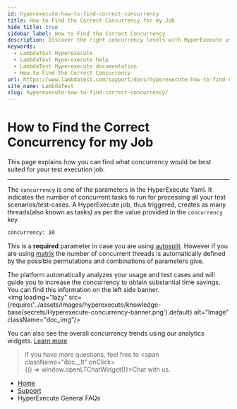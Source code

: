```yaml
---
id: hyperexecute-how-to-find-correct-concurrency
title: How to Find the Correct Concurrency for my Job
hide_title: true
sidebar_label: How to Find the Correct Concurrency 
description: Discover the right concurrency levels with HyperExecute using LambdaTest's guide for effective automation testing.
keywords:
  - LambdaTest Hyperexecute
  - LambdaTest Hyperexecute help
  - LambdaTest Hyperexecute documentation
  - How to Find the Correct Concurrency 
url: https://www.lambdatest.com/support/docs/hyperexecute-how-to-find-correct-concurrency/
site_name: LambdaTest
slug: hyperexecute-how-to-find-correct-concurrency/
---
```


<script type="application/ld+json"
      dangerouslySetInnerHTML={{ __html: JSON.stringify({
       "@context": "https://schema.org",
        "@type": "BreadcrumbList",
        "itemListElement": [{
          "@type": "ListItem",
          "position": 1,
          "name": "Home",
          "item": "https://www.lambdatest.com"
        },{
          "@type": "ListItem",
          "position": 2,
          "name": "Support",
          "item": "https://www.lambdatest.com/support/docs/"
        },{
          "@type": "ListItem",
          "position": 3,
          "name": "Integrations",
          "item": "https://www.lambdatest.com/support/docs/hyperexecute-how-to-configure-tunnel/"
        }]
      })
    }}
></script>

# How to Find the Correct Concurrency for my Job

This page explains how you can find what concurrency would be best suited for your test execution job.
***
    
The `concurrency` is one of the parameters in the HyperExecute Yaml. It indicates the number of concurrent tasks to run for processing all your test scenarios/test-cases. A HyperExecute job, thus triggered, creates as many threads(also known as tasks) as per the value provided in the `concurrency` key. 

```bash
concurrency: 10   
```

This is a **required** parameter in case you are using [autosplit](/support/docs/hyperexecute-auto-split-strategy/). However if you are using [matrix](/support/docs/hyperexecute-matrix-multiplexing-strategy/) the number of concurrent threads is automatically defined by the possible permutations and combinations of parameters give.

The platform automatically analyzes your usage and test cases and will guide you to increase the concurrency to obtain substantial time savings. You can find this information on the left side banner. <br/>
  <img loading="lazy" src={require('../assets/images/hyperexecute/knowledge-base/secrets/Hyperexecute-concurrency-banner.png').default} alt="Image"  className="doc_img"/>

You can also see the overall concurrency trends using our analytics widgets. [Learn more](/support/docs/analytics-modules-resource-utilization/#concurrency-trends)
 

>If you have more questions, feel free to <span className="doc__lt" onClick={() => window.openLTChatWidget()}>Chat</span> with us.

<nav aria-label="breadcrumbs">
  <ul className="breadcrumbs">
    <li className="breadcrumbs__item">
      <a className="breadcrumbs__link" target="_self" href="https://www.lambdatest.com">
        Home
      </a>
    </li>
    <li className="breadcrumbs__item">
      <a className="breadcrumbs__link" target="_self" href="https://www.lambdatest.com/support/docs/">
        Support
      </a>
    </li>
    <li className="breadcrumbs__item breadcrumbs__item--active">
      <span className="breadcrumbs__link">
       HyperExecute General FAQs
      </span>
    </li>
  </ul>
</nav>